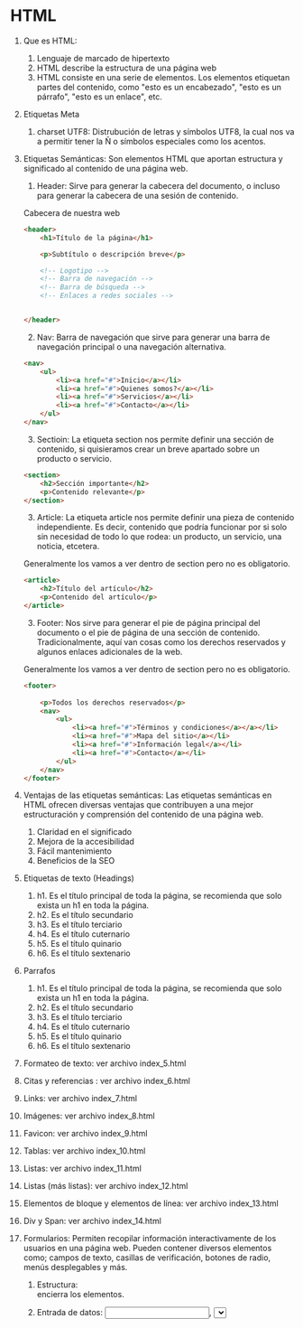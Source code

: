 # HTML #

1. Que es HTML: 
    1. Lenguaje de marcado de hipertexto
    2. HTML describe la estructura de una página web
    3. HTML consiste en una serie de elementos. Los elementos etiquetan partes del contenido, como "esto es un encabezado", "esto es un párrafo", "esto es un enlace", etc.

2. Etiquetas Meta
    1. charset UTF8: Distrubución de letras y símbolos UTF8, la cual nos va a permitir tener la Ñ o símbolos especiales como los acentos.

3. Etiquetas Semánticas: Son elementos HTML que aportan estructura y significado al contenido de una página web.

    1. Header: Sirve para generar la cabecera del documento, o incluso para generar la cabecera de una sesión de contenido.

    Cabecera de nuestra web

    ```html
    <header>
        <h1>Título de la página</h1>

        <p>Subtítulo o descripción breve</p>

        <!-- Logotipo -->
        <!-- Barra de navegación -->
        <!-- Barra de búsqueda -->
        <!-- Enlaces a redes sociales -->        


    </header>    
    ```

    2. Nav: Barra de navegación que sirve para generar una barra de navegación principal o una navegación alternativa.

    ```html
    <nav>
        <ul>
            <li><a href="#">Inicio</a></li>
            <li><a href="#">Quienes somos?</a></li>
            <li><a href="#">Servicios</a></li>
            <li><a href="#">Contacto</a></li>     
        </ul>
    </nav>    
    ```

    3. Sectioin: La etiqueta section nos permite definir una sección de contenido, si quisieramos crear un breve apartado sobre un producto o servicio.

    ```html
    <section>
        <h2>Sección importante</h2>
        <p>Contenido relevante</p>            
    </section>    
    ```

    3. Article: La etiqueta article nos permite definir una pieza de contenido independiente. Es decir, contenido que podría funcionar por si solo sin necesidad de todo lo que rodea: un producto, un servicio, una noticia, etcetera. 

    Generalmente los vamos a ver dentro de section pero no es obligatorio. 

    ```html
    <article>
        <h2>Título del artículo</h2>
        <p>Contenido del artículo</p>            
    </article>    
    ```

     3. Footer: Nos sirve para generar el pie de página principal del documento o el pie de página de una sección de contenido. Tradicionalmente, aquí van cosas como los derechos reservados y algunos enlaces adicionales de la web.

    Generalmente los vamos a ver dentro de section pero no es obligatorio. 

    ```html
    <footer>
       
        <p>Todos los derechos reservados</p>   
        <nav>
            <ul>
                <li><a href="#">Términos y condiciones</a></a></li>
                <li><a href="#">Mapa del sitio</a></li>
                <li><a href="#">Información legal</a></li>
                <li><a href="#">Contacto</a></li>     
            </ul>
        </nav>             
    </footer>    
    ```
4. Ventajas de las etiquetas semánticas: Las etiquetas semánticas en HTML ofrecen diversas ventajas que contribuyen a una mejor estructuración y comprensión del contenido de una página web.

    1. Claridad en el significado
    2. Mejora de la accesibilidad
    3. Fácil mantenimiento
    4. Beneficios de la SEO
   
5. Etiquetas de texto (Headings)

    1. h1. Es el título principal de toda la página, se recomienda que solo exista un h1 en toda la página.
    2. h2. Es el título secundario 
    3. h3. Es el título terciario
    4. h4. Es el título cuternario
    5. h5. Es el título quinario
    6. h6. Es el título sextenario

6. Parrafos

    1. h1. Es el título principal de toda la página, se recomienda que solo exista un h1 en toda la página.
    2. h2. Es el título secundario 
    3. h3. Es el título terciario
    4. h4. Es el título cuternario
    5. h5. Es el título quinario
    6. h6. Es el título sextenario

7. Formateo de texto: ver archivo index_5.html

8. Citas y referencias : ver archivo index_6.html

9. Links:  ver archivo index_7.html

10. Imágenes:  ver archivo index_8.html

11. Favicon:  ver archivo index_9.html

12. Tablas:  ver archivo index_10.html

13. Listas:  ver archivo index_11.html

14. Listas (más listas):  ver archivo index_12.html

15. Elementos de bloque y elementos de línea: ver archivo index_13.html

16. Div y Span: ver archivo index_14.html

17. Formularios: Permiten recopilar información interactivamente de los usuarios en una página web. Pueden contener diversos elementos como; campos de texto, casillas de verificación, botones de radio, menús desplegables y más.

    1. Estructura: <form> encierra los elementos.
    2. Entrada de datos: <input>, <select>, <textarea> para recopilar datos.
    3. Envío: Atributo method (GET, POST) define como se envían los datos al servidor.
    4. Destino: Atributo action en <form> indica la URL para procesar datos.
    5. Interactividad: Botones <input type="submit"> para enviar.
    6. Que son las etiquetas input: Se utilizan para crear campos de entrada; como cajas de texto, contraseñas, botones de radio, casillas de verificación, etc. 
    ```html
    <input type="text" name="nombre" placeholder="Nombre completo">
    <input type="password" name="contraseña" placeholder="Contraseña>
    <input type="radio" name="genero" value="masculino"> Masculino
    <input type="checkbox" name="suscripcion" checked> Suscribase al boletín
    ```
    7. Que son las etiquetas textarea: Se utilizan para crear áreas de texto de varias líneas en un formulario. A diferencia de la etiqueta <input type="text">, que crea una caja de texto de una sola línea. <textarea> permite a los usuarios ingresar y editar texto en un espacio más grande.
    ```html
    <textarea name="comentario" rows="4" cols="50"></textarea>
    ```
    8. Etiquetas select y option: Se utilizan para crear listas desplegables (también conocidas como menús desplegables o selectores) en formularios web. Estas etiquetas permiten a los usuarios seleccionar una opción de una lista predefinida.
    ```html
    <select name="ciudad">
        <option value="ny">Nueva York</option>
        <option value="la">Los Ángeles</option>
        <option value="chi">Chicago</option>
    </select>
    ```
    9. Botón submit: Es el element clave para enviar un formulario. Se puede usar la etiqueta <button> o la etiqueta <input> con el atributo type submit.
    ```html
    <button type="submit">Enviar</button>
    ```


    







    
   